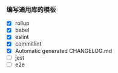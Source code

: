 ### 编写通用库的模板

- [x] rollup
- [x] babel
- [x] eslint
- [x] commitlint
- [x] Automatic generated CHANGELOG.md
- [ ] jest
- [ ] e2e